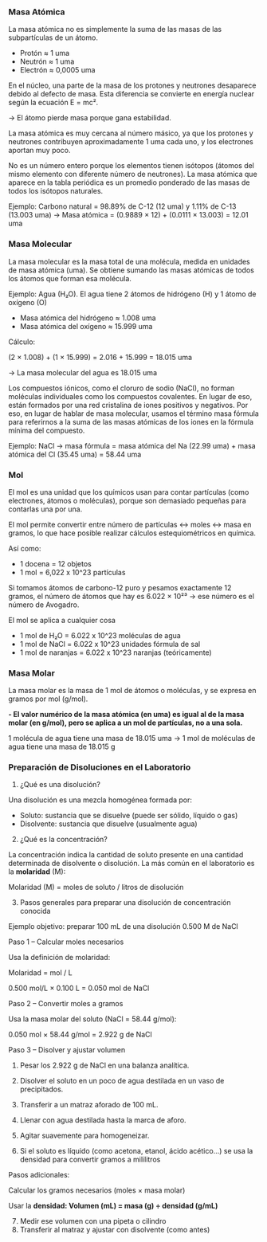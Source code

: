 ### Masa Atómica

La masa atómica no es simplemente la suma de las masas de las subpartículas de un átomo.

- Protón ≈ 1 uma
- Neutrón ≈ 1 uma
- Electrón ≈ 0,0005 uma

En el núcleo, una parte de la masa de los protones y neutrones desaparece debido al defecto de masa. Esta diferencia se convierte en energía nuclear según la ecuación E = mc².

→ El átomo pierde masa porque gana estabilidad.

La masa atómica es muy cercana al número másico, ya que los protones y neutrones contribuyen aproximadamente 1 uma cada uno, y los electrones aportan muy poco.

No es un número entero porque los elementos tienen isótopos (átomos del mismo elemento con diferente número de neutrones). La masa atómica que aparece en la tabla periódica es un promedio ponderado de las masas de todos los isótopos naturales.

Ejemplo:
Carbono natural = 98.89% de C-12 (12 uma) y 1.11% de C-13 (13.003 uma)
→ Masa atómica = (0.9889 × 12) + (0.0111 × 13.003) = 12.01 uma

### Masa Molecular

La masa molecular es la masa total de una molécula, medida en unidades de masa atómica (uma).
Se obtiene sumando las masas atómicas de todos los átomos que forman esa molécula.

Ejemplo: Agua (H₂O). El agua tiene 2 átomos de hidrógeno (H) y 1 átomo de oxígeno (O)

- Masa atómica del hidrógeno ≈ 1.008 uma
- Masa atómica del oxígeno ≈ 15.999 uma

Cálculo:

(2 × 1.008) + (1 × 15.999) = 2.016 + 15.999 = 18.015 uma

→ La masa molecular del agua es 18.015 uma

Los compuestos iónicos, como el cloruro de sodio (NaCl), no forman moléculas individuales como los compuestos covalentes. En lugar de eso, están formados por una red cristalina de iones positivos y negativos. Por eso, en lugar de hablar de masa molecular, usamos el término masa fórmula para referirnos a la suma de las masas atómicas de los iones en la fórmula mínima del compuesto.

Ejemplo:
NaCl → masa fórmula = masa atómica del Na (22.99 uma) + masa atómica del Cl (35.45 uma) = 58.44 uma


### Mol

El mol es una unidad que los químicos usan para contar partículas (como electrones, átomos o moléculas), porque son demasiado pequeñas para contarlas una por una.

El mol permite convertir entre número de partículas ↔ moles ↔ masa en gramos, lo que hace posible realizar cálculos estequiométricos en química.


Así como:
- 1 docena = 12 objetos
- 1 mol = 6,022 x 10^23 partículas

Si tomamos átomos de carbono-12 puro y pesamos exactamente 12 gramos, el número de átomos que hay es 6.022 × 10²³ -> ese número es el número de Avogadro.

El mol se aplica a cualquier cosa

- 1 mol de H₂O = 6.022 x 10^23 moléculas de agua
- 1 mol de NaCl = 6.022 x 10^23 unidades fórmula de sal
- 1 mol de naranjas = 6.022 x 10^23 naranjas (teóricamente)

### Masa Molar

La masa molar es la masa de 1 mol de átomos o moléculas, y se expresa en gramos por mol (g/mol).

**- El valor numérico de la masa atómica (en uma) es igual al de la masa molar (en g/mol), pero se aplica a un mol de partículas, no a una sola.**

1 molécula de agua tiene una masa de 18.015 uma → 1 mol de moléculas de agua tiene una masa de 18.015 g


### Preparación de Disoluciones en el Laboratorio

1. ¿Qué es una disolución?

Una disolución es una mezcla homogénea formada por:
- Soluto: sustancia que se disuelve (puede ser sólido, líquido o gas)
- Disolvente: sustancia que disuelve (usualmente agua)

2. ¿Qué es la concentración?

La concentración indica la cantidad de soluto presente en una cantidad determinada de disolvente o disolución.
La más común en el laboratorio es la **molaridad** (M):

Molaridad (M) = moles de soluto / litros de disolución

3. Pasos generales para preparar una disolución de concentración conocida

Ejemplo objetivo: preparar 100 mL de una disolución 0.500 M de NaCl

Paso 1 – Calcular moles necesarios

Usa la definición de molaridad:

Molaridad = mol / L

0.500 mol/L × 0.100 L = 0.050 mol de NaCl

Paso 2 – Convertir moles a gramos

Usa la masa molar del soluto (NaCl = 58.44 g/mol):

0.050 mol × 58.44 g/mol = 2.922 g de NaCl

Paso 3 – Disolver y ajustar volumen

1. Pesar los 2.922 g de NaCl en una balanza analítica.
2. Disolver el soluto en un poco de agua destilada en un vaso de precipitados.
3. Transferir a un matraz aforado de 100 mL.
4. Llenar con agua destilada hasta la marca de aforo.
5. Agitar suavemente para homogeneizar.

6. Si el soluto es líquido (como acetona, etanol, ácido acético...) se usa la densidad para convertir gramos a mililitros

Pasos adicionales:

Calcular los gramos necesarios (moles × masa molar)

Usar la **densidad: Volumen (mL) = masa (g) ÷ densidad (g/mL)**

7. Medir ese volumen con una pipeta o cilindro
8. Transferir al matraz y ajustar con disolvente (como antes)
